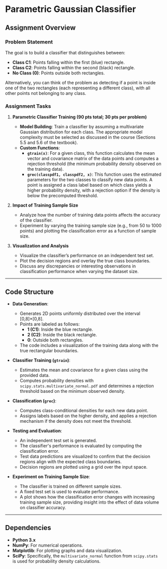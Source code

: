 # Parametric Gaussian Classifier

## Assignment Overview

### Problem Statement

The goal is to build a classifier that distinguishes between:
- **Class C1**: Points falling within the first (blue) rectangle.
- **Class C2**: Points falling within the second (black) rectangle.
- **No Class (0)**: Points outside both rectangles.

Alternatively, you can think of the problem as detecting if a point is inside one of the two rectangles (each representing a different class), with all other points not belonging to any class.

### Assignment Tasks

1. **Parametric Classifier Training (90 pts total; 30 pts per problem)**
   - **Model Building**: Train a classifier by assuming a multivariate Gaussian distribution for each class. The appropriate model complexity must be selected as discussed in the course (Sections 5.5 and 5.6 of the textbook).
   - **Custom Functions**:
     - **`gtrain(x)`**: For a given class, this function calculates the mean vector and covariance matrix of the data points and computes a rejection threshold (the minimum probability density observed on the training data).
     - **`grec(classpdf1, classpdf2, x)`**: This function uses the estimated parameters for the two classes to classify new data points. A point is assigned a class label based on which class yields a higher probability density, with a rejection option if the density is below the precomputed threshold.

2. **Impact of Training Sample Size**
   - Analyze how the number of training data points affects the accuracy of the classifier.
   - Experiment by varying the training sample size (e.g., from 50 to 1000 points) and plotting the classification error as a function of sample size.

3. **Visualization and Analysis**
   - Visualize the classifier’s performance on an independent test set.
   - Plot the decision regions and overlay the true class boundaries.
   - Discuss any discrepancies or interesting observations in classification performance when varying the dataset size.

---

## Code Structure

- **Data Generation**:
  - Generates 2D points uniformly distributed over the interval [0,8]×[0,8].
  - Points are labeled as follows:
    - **1 (C1)**: Inside the blue rectangle.
    - **2 (C2)**: Inside the black rectangle.
    - **0**: Outside both rectangles.
  - The code includes a visualization of the training data along with the true rectangular boundaries.

- **Classifier Training (`gtrain`)**:
  - Estimates the mean and covariance for a given class using the provided data.
  - Computes probability densities with `scipy.stats.multivariate_normal.pdf` and determines a rejection threshold based on the minimum observed density.

- **Classification (`grec`)**:
  - Computes class-conditional densities for each new data point.
  - Assigns labels based on the higher density, and applies a rejection mechanism if the density does not meet the threshold.

- **Testing and Evaluation**:
  - An independent test set is generated.
  - The classifier's performance is evaluated by computing the classification error.
  - Test data predictions are visualized to confirm that the decision regions align with the expected class boundaries.
  - Decision regions are plotted using a grid over the input space.

- **Experiment on Training Sample Size**:
  - The classifier is trained on different sample sizes.
  - A fixed test set is used to evaluate performance.
  - A plot shows how the classification error changes with increasing training sample size, providing insight into the effect of data volume on classifier accuracy.

---

## Dependencies

- **Python 3.x**
- **NumPy**: For numerical operations.
- **Matplotlib**: For plotting graphs and data visualization.
- **SciPy**: Specifically, the `multivariate_normal` function from `scipy.stats` is used for probability density calculations.

